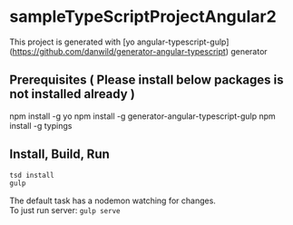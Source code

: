 # sampleTypeScriptProjectAngular2

This project is generated with [yo angular-typescript-gulp] (https://github.com/danwild/generator-angular-typescript)
generator

## Prerequisites ( Please install below packages is not installed already )

npm install -g yo
npm install -g generator-angular-typescript-gulp
npm install -g typings

## Install, Build, Run

```bash
tsd install
gulp
```

The default task has a nodemon watching for changes.<br/>
To just run server: `gulp serve`
